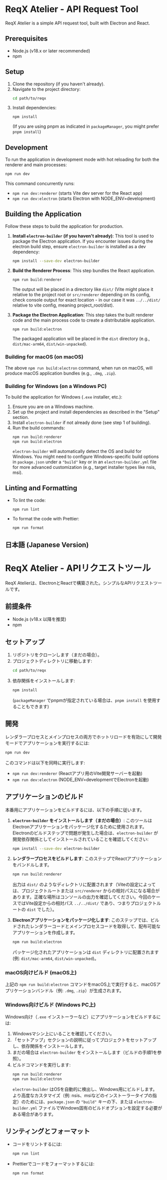 # ReqX Atelier - API Request Tool

ReqX Atelier is a simple API request tool, built with Electron and React.

## Prerequisites

- Node.js (v18.x or later recommended)
- npm

## Setup

1. Clone the repository (if you haven't already).
2. Navigate to the project directory:
   ```bash
   cd path/to/reqx
   ```
3. Install dependencies:
   ```bash
   npm install
   ```
   (If you are using pnpm as indicated in `packageManager`, you might prefer `pnpm install`)

## Development

To run the application in development mode with hot reloading for both the renderer and main processes:

```bash
npm run dev
```

This command concurrently runs:
- `npm run dev:renderer` (starts Vite dev server for the React app)
- `npm run dev:electron` (starts Electron with NODE_ENV=development)

## Building the Application

Follow these steps to build the application for production.

1.  **Install `electron-builder` (if you haven't already)**:
    This tool is used to package the Electron application. If you encounter issues during the electron build step, ensure `electron-builder` is installed as a dev dependency:
    ```bash
    npm install --save-dev electron-builder
    ```

2.  **Build the Renderer Process**:
    This step bundles the React application.
    ```bash
    npm run build:renderer
    ```
    The output will be placed in a directory like `dist/` (Vite might place it relative to the project root or `src/renderer` depending on its config, check console output for exact location - in our case it was `../../dist/` relative to vite config, meaning project_root/dist).

3.  **Package the Electron Application**:
    This step takes the built renderer code and the main process code to create a distributable application.
    ```bash
    npm run build:electron
    ```
    The packaged application will be placed in the `dist` directory (e.g., `dist/mac-arm64`, `dist/win-unpacked`).

### Building for macOS (on macOS)

The above `npm run build:electron` command, when run on macOS, will produce macOS application bundles (e.g., `.dmg`, `.zip`).

### Building for Windows (on a Windows PC)

To build the application for Windows (`.exe` installer, etc.):

1.  Ensure you are on a Windows machine.
2.  Set up the project and install dependencies as described in the "Setup" section.
3.  Install `electron-builder` if not already done (see step 1 of building).
4.  Run the build commands:
    ```bash
    npm run build:renderer
    npm run build:electron
    ```
    `electron-builder` will automatically detect the OS and build for Windows.
    You might need to configure Windows-specific build options in `package.json` under a `"build"` key or in an `electron-builder.yml` file for more advanced customization (e.g., target installer types like nsis, msi).

## Linting and Formatting

- To lint the code:
  ```bash
  npm run lint
  ```
- To format the code with Prettier:
  ```bash
  npm run format
  ```

## 日本語 (Japanese Version)

# ReqX Atelier - APIリクエストツール

ReqX Atelierは、ElectronとReactで構築された。シンプルなAPIリクエストツールです。

## 前提条件

- Node.js (v18.x 以降を推奨)
- npm

## セットアップ

1.  リポジトリをクローンします（まだの場合）。
2.  プロジェクトディレクトリに移動します:
    ```bash
    cd path/to/reqx
    ```
3.  依存関係をインストールします:
    ```bash
    npm install
    ```
    (`packageManager` でpnpmが指定されている場合は、`pnpm install` を使用することもできます)

## 開発

レンダラープロセスとメインプロセスの両方でホットリロードを有効にして開発モードでアプリケーションを実行するには:

```bash
npm run dev
```

このコマンドは以下を同時に実行します:
- `npm run dev:renderer` (Reactアプリ用のVite開発サーバーを起動)
- `npm run dev:electron` (NODE_ENV=developmentでElectronを起動)

## アプリケーションのビルド

本番用にアプリケーションをビルドするには、以下の手順に従います。

1.  **`electron-builder` をインストールします（まだの場合）**:
    このツールはElectronアプリケーションをパッケージ化するために使用されます。Electronのビルドステップで問題が発生した場合は、`electron-builder` が開発依存関係としてインストールされていることを確認してください:
    ```bash
    npm install --save-dev electron-builder
    ```

2.  **レンダラープロセスをビルドします**:
    このステップでReactアプリケーションをバンドルします。
    ```bash
    npm run build:renderer
    ```
    出力は `dist/` のようなディレクトリに配置されます（Viteの設定によっては、プロジェクトルートまたは `src/renderer` からの相対パスになる場合があります。正確な場所はコンソールの出力を確認してください。今回のケースではVite設定からの相対パス `../../dist/` であり、つまりプロジェクトルートの `dist` でした）。

3.  **Electronアプリケーションをパッケージ化します**:
    このステップでは、ビルドされたレンダラーコードとメインプロセスコードを取得して、配布可能なアプリケーションを作成します。
    ```bash
    npm run build:electron
    ```
    パッケージ化されたアプリケーションは `dist` ディレクトリに配置されます (例: `dist/mac-arm64`, `dist/win-unpacked`)。

### macOS向けビルド (macOS上)

上記の `npm run build:electron` コマンドをmacOS上で実行すると、macOSアプリケーションバンドル（例: `.dmg`, `.zip`）が生成されます。

### Windows向けビルド (Windows PC上)

Windows向け（`.exe` インストーラーなど）にアプリケーションをビルドするには:

1.  Windowsマシン上にいることを確認してください。
2.  「セットアップ」セクションの説明に従ってプロジェクトをセットアップし、依存関係をインストールします。
3.  まだの場合は `electron-builder` をインストールします（ビルドの手順1を参照）。
4.  ビルドコマンドを実行します:
    ```bash
    npm run build:renderer
    npm run build:electron
    ```
    `electron-builder` はOSを自動的に検出し、Windows用にビルドします。
    より高度なカスタマイズ（例: nsis、msiなどのインストーラータイプの指定）のためには、`package.json` の `"build"` キーの下、または `electron-builder.yml` ファイルでWindows固有のビルドオプションを設定する必要がある場合があります。

## リンティングとフォーマット

- コードをリントするには:
  ```bash
  npm run lint
  ```
- Prettierでコードをフォーマットするには:
  ```bash
  npm run format
  ```
